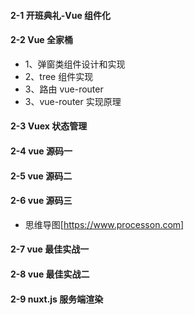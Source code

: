 #### 2-1 开班典礼-Vue 组件化

#### 2-2 Vue 全家桶

- 1、弹窗类组件设计和实现
- 2、tree 组件实现
- 3、路由 vue-router
- 3、vue-router 实现原理

#### 2-3 Vuex 状态管理

#### 2-4 vue 源码一

#### 2-5 vue 源码二

#### 2-6 vue 源码三

- 思维导图[https://www.processon.com]

#### 2-7 vue 最佳实战一

#### 2-8 vue 最佳实战二

#### 2-9 nuxt.js 服务端渲染
